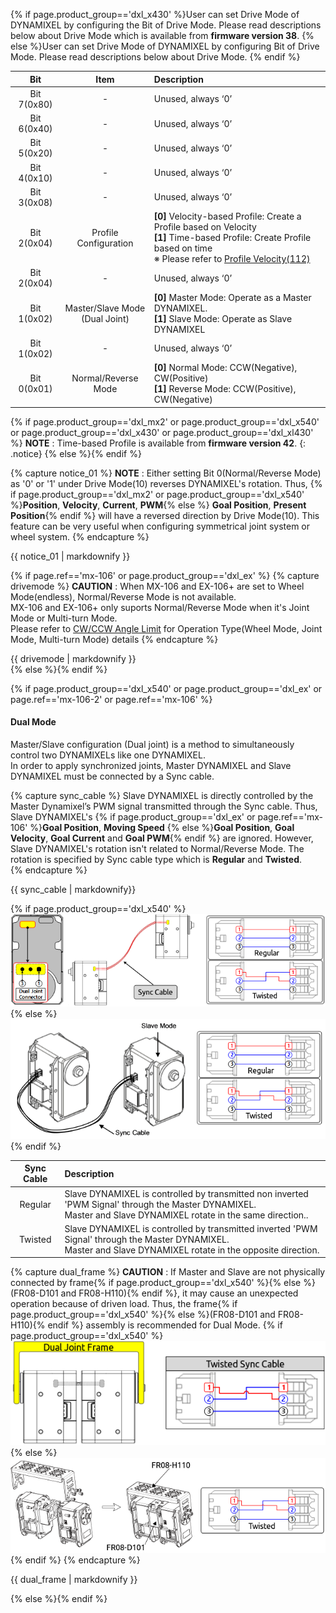 {% if page.product_group=='dxl_x430' %}User can set Drive Mode of DYNAMIXEL by configuring the Bit of Drive Mode. Please read descriptions below about Drive Mode which is available from **firmware version 38**.
{% else %}User can set Drive Mode of DYNAMIXEL by configuring Bit of Drive Mode. Please read descriptions below about Drive Mode. 
{% endif %}

|     Bit     |                Item                 | Description                                                                                                                                                                                                                                                                                                                                      |
|:-----------:|:-----------------------------------:|:-------------------------------------------------------------------------------------------------------------------------------------------------------------------------------------------------------------------------------------------------------------------------------------------------------------------------------------------------|
| Bit 7(0x80) |                  -                  | Unused, always ‘0’                                                                                                                                                                                                                                                                                                                               |
| Bit 6(0x40) |                  -                  | Unused, always ‘0’                                                                                                                                                                                                                                                                                                                               |
| Bit 5(0x20) |                  -                  | Unused, always ‘0’                                                                                                                                                                                                                                                                                                                               |
| Bit 4(0x10) |                  -                  | Unused, always ‘0’                                                                                                                                                                                                                                                                                                                               |
| Bit 3(0x08) |                  -                  | Unused, always ‘0’                                                                                                                                                                                         |{% if page.product_group=='dxl_x430' or page.product_group=='dxl_x540' or page.product_group=='dxl_xl430' or page.ref=='mx-106-2' %} 
| Bit 2(0x04) |        Profile Configuration        | **[0]** Velocity-based Profile:  Create a Profile based on Velocity<br />**[1]** Time-based Profile: Create Profile based on time <br />※ Please refer to [Profile Velocity(112)](#profile-velocity112) |{% else %}                                                                                                                              
| Bit 2(0x04) |                  -                  | Unused, always ‘0’                                                                                                                                                                                          |{% endif %}{% if page.product_group=='dxl_x540' or page.product_group=='dxl_ex' or page.ref=='mx-106-2' or page.ref=='mx-106' %}    
| Bit 1(0x02) | Master/Slave Mode<br />(Dual Joint) | **[0]** Master Mode: Operate as a Master DYNAMIXEL.<br />**[1]** Slave Mode: Operate as Slave DYNAMIXEL                                                                                                          |{% else %}                                                                                                                     
| Bit 1(0x02) |                  -                  | Unused, always ‘0’                                                                                                                                                                                           |{% endif %}                                                                                                                        
| Bit 0(0x01) |         Normal/Reverse Mode         | **[0]** Normal Mode: CCW(Negative), CW(Positive)<br />**[1]** Reverse Mode: CCW(Positive), CW(Negative)                                                                                                                                                                                                                                          |


{% if page.product_group=='dxl_mx2' or page.product_group=='dxl_x540' or page.product_group=='dxl_x430' or page.product_group=='dxl_xl430' %}
**NOTE** : Time-based Profile is available from **firmware version 42**.
{: .notice}
{% else %}{% endif %}

{% capture notice_01 %}
**NOTE** : Either setting Bit 0(Normal/Reverse Mode) as '0' or '1' under Drive Mode(10) reverses DYNAMIXEL's rotation. Thus, {% if page.product_group=='dxl_mx2' or page.product_group=='dxl_x540' %}**Position**, **Velocity**, **Current**, **PWM**{% else %} **Goal Position**, **Present Position**{% endif %} will have a reversed direction by Drive Mode(10). 
This feature can be very useful when configuring symmetrical joint system or wheel system.
{% endcapture %}
<div class="notice">{{ notice_01 | markdownify }}</div>

{% if page.ref=='mx-106' or page.product_group=='dxl_ex' %}
{% capture drivemode %}
**CAUTION** : When MX-106 and EX-106+ are set to Wheel Mode(endless), Normal/Reverse Mode is not available.  
MX-106 and EX-106+ only suports Normal/Reverse Mode when it's Joint Mode or Multi-turn Mode.  
Please refer to [CW/CCW Angle Limit](#cwccw-angle-limit6-8) for Operation Type(Wheel Mode, Joint Mode, Multi-turn Mode) details
{% endcapture %}
<div class="notice--warning">{{ drivemode | markdownify }}</div>
{% else %}{% endif %}

{% if page.product_group=='dxl_x540' or page.product_group=='dxl_ex' or page.ref=='mx-106-2' or page.ref=='mx-106' %}
#### Dual Mode
Master/Slave configuration (Dual joint) is a method to simultaneously control two DYNAMIXELs like one DYNAMIXEL.  
In order to apply synchronized joints, Master DYNAMIXEL and Slave DYNAMIXEL must be connected by a Sync cable.  

{% capture sync_cable %}
Slave DYNAMIXEL is directly controlled by the Master Dynamixel’s PWM signal transmitted through the Sync cable. Thus, Slave DYNAMIXEL's {% if page.product_group=='dxl_ex' or page.ref=='mx-106' %}**Goal Position**, **Moving Speed** {% else %}**Goal Position**, **Goal Velocity**, **Goal Current** and **Goal PWM**{% endif %} are ignored. However, Slave DYNAMIXEL's rotation isn't related to Normal/Reverse Mode. The rotation is specified by Sync cable type which is **Regular** and **Twisted**.  
{% endcapture %}
<div class="notice">{{ sync_cable | markdownify}}</div>

{% if page.product_group=='dxl_x540' %}
![](/assets/images/dxl/x/x-series_dual_joint.png)
{% else %}
![](/assets/images/dxl/ex/ex-106_dual.png)
{% endif %}

| Sync Cable | Description                                                                                                                                                        |
|:---------------------:|:-------------------------------------------------------------------------------------------------------------------------------------------------------------------|
|        Regular        | Slave DYNAMIXEL is controlled by transmitted non inverted 'PWM Signal' through the Master DYNAMIXEL. <br>Master and Slave DYNAMIXEL rotate in the same direction.. |
|        Twisted        | Slave DYNAMIXEL is controlled by transmitted inverted 'PWM Signal' through the Master DYNAMIXEL. <br>Master and Slave DYNAMIXEL rotate in the opposite direction.  |

{% capture dual_frame %}
**CAUTION** : If Master and Slave are not physically connected by frame{% if page.product_group=='dxl_x540' %}{% else %}(FR08-D101 and FR08-H110){% endif %}, it may cause an unexpected operation because of driven load. Thus, the frame{% if page.product_group=='dxl_x540' %}{% else %}(FR08-D101 and FR08-H110){% endif %} assembly is recommended for Dual Mode.
{% if page.product_group=='dxl_x540' %}
![](/assets/images/dxl/x/x-series_dual_joint_frame.png)
{% else %}
![](/assets/images/dxl/ex/ex-106+_fr08-h110_fr08-d101.png)
{% endif %}
{% endcapture %}
<div class="notice--warning">{{ dual_frame | markdownify }}</div>

{% else %}{% endif %}

